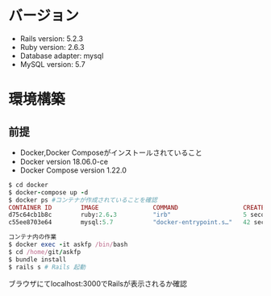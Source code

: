 # バージョン
- Rails version: 5.2.3
- Ruby version: 2.6.3
- Database adapter: mysql
- MySQL version: 5.7


# 環境構築

## 前提
- Docker,Docker Composeがインストールされていること
- Docker version 18.06.0-ce
- Docker Compose version 1.22.0

```ruby
$ cd docker
$ docker-compose up -d 
$ docker ps #コンテナが作成されていることを確認
CONTAINER ID        IMAGE               COMMAND                  CREATED             STATUS              PORTS                               NAMES
d75c64cb1b8c        ruby:2.6.3          "irb"                    5 seconds ago       Up 3 seconds        0.0.0.0:3000->3000/tcp              askfp
c55ee8703e64        mysql:5.7           "docker-entrypoint.s…"   42 seconds ago      Up 4 seconds        0.0.0.0:3306->3306/tcp, 33060/tcp   mysqldb
```

```ruby
コンテナ内の作業
$ docker exec -it askfp /bin/bash
$ cd /home/git/askfp
$ bundle install
$ rails s # Rails 起動
```

ブラウザにてlocalhost:3000でRailsが表示されるか確認